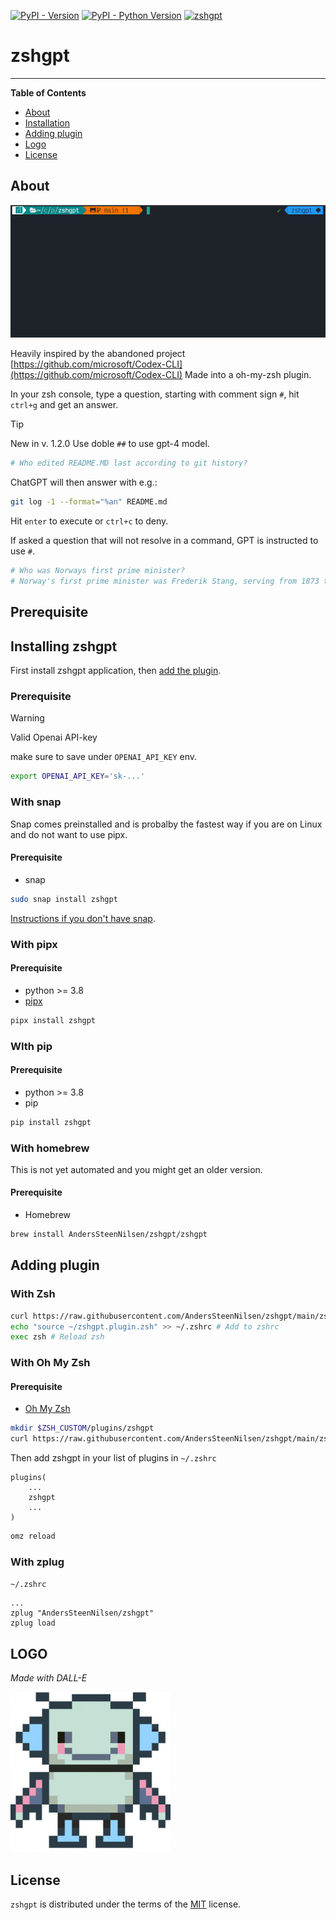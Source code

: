 
[![PyPI - Version](https://img.shields.io/pypi/v/zshgpt.svg)](https://pypi.org/project/zshgpt)
[![PyPI - Python Version](https://img.shields.io/pypi/pyversions/zshgpt.svg)](https://pypi.org/project/zshgpt)
[![zshgpt](https://snapcraft.io/zshgpt/badge.svg)](https://snapcraft.io/zshgpt)

# zshgpt

-----

**Table of Contents**

- [About](#about)
- [Installation](#installing-zshgpt)
- [Adding plugin](#adding-plugin)
- [Logo](#logo)
- [License](#license)

## About
![Gif of usage](<Peek 2023-07-17 17-27.gif>)

Heavily inspired by the abandoned project [https://github.com/microsoft/Codex-CLI](https://github.com/microsoft/Codex-CLI)
Made into a oh-my-zsh plugin.

In your zsh console, type a question, starting with comment sign `#`, hit `ctrl+g` and get an answer.

> [!TIP]
> New in v. 1.2.0 Use doble `##` to use gpt-4 model.

```bash
# Who edited README.MD last according to git history?
```
ChatGPT will then answer with e.g.:
```bash
git log -1 --format="%an" README.md
```
Hit `enter` to execute or `ctrl+c` to deny.

If asked a question that will not resolve in a command, GPT is instructed to use `#`.

```bash
# Who was Norways first prime minister?
# Norway's first prime minister was Frederik Stang, serving from 1873 to 1880.
```

## Prerequisite


## Installing zshgpt
First install zshgpt application, then [add the plugin](#adding-plugin).
### Prerequisite
> [!WARNING]
> Valid Openai API-key
>
> make sure to save under `OPENAI_API_KEY` env.
> ```bash
> export OPENAI_API_KEY='sk-...'
> ```
>

### With snap
Snap comes preinstalled and is probalby the fastest way if you are on Linux and do not want to use pipx.
#### Prerequisite
* snap
```sh
sudo snap install zshgpt
```
[Instructions if you don't have snap](https://snapcraft.io/zshgpt#:~:text=Install%20zshgpt%20on%20your%20Linux%20distribution).

### With pipx
#### Prerequisite
* python >= 3.8
* [pipx](https://pypa.github.io/pipx/installation/)
```sh
pipx install zshgpt
```

### WIth pip
#### Prerequisite
* python >= 3.8
* pip
```sh
pip install zshgpt
```

### With homebrew
This is not yet automated and you might get an older version.
#### Prerequisite
* Homebrew
```sh
brew install AndersSteenNilsen/zshgpt/zshgpt
```

## Adding plugin
### With Zsh
```zsh
curl https://raw.githubusercontent.com/AndersSteenNilsen/zshgpt/main/zshgpt.plugin.zsh -o ~ # Copy plugin
echo "source ~/zshgpt.plugin.zsh" >> ~/.zshrc # Add to zshrc
exec zsh # Reload zsh
```

### With Oh My Zsh
#### Prerequisite
* [Oh My Zsh](https://ohmyz.sh/)
```zsh
mkdir $ZSH_CUSTOM/plugins/zshgpt
curl https://raw.githubusercontent.com/AndersSteenNilsen/zshgpt/main/zshgpt.plugin.zsh -o $ZSH_CUSTOM/plugins/zshgpt/zshgpt.plugin.zsh
```
Then add zshgpt in your list of plugins in `~/.zshrc`

```
plugins(
    ...
    zshgpt
    ...
)
```

```zsh
omz reload
```

### With zplug
`~/.zshrc`
```
...
zplug "AndersSteenNilsen/zshgpt"
zplug load
```

## LOGO
*Made with DALL-E*

![Icon](icon.png)
## License

`zshgpt` is distributed under the terms of the [MIT](https://spdx.org/licenses/MIT.html) license.
